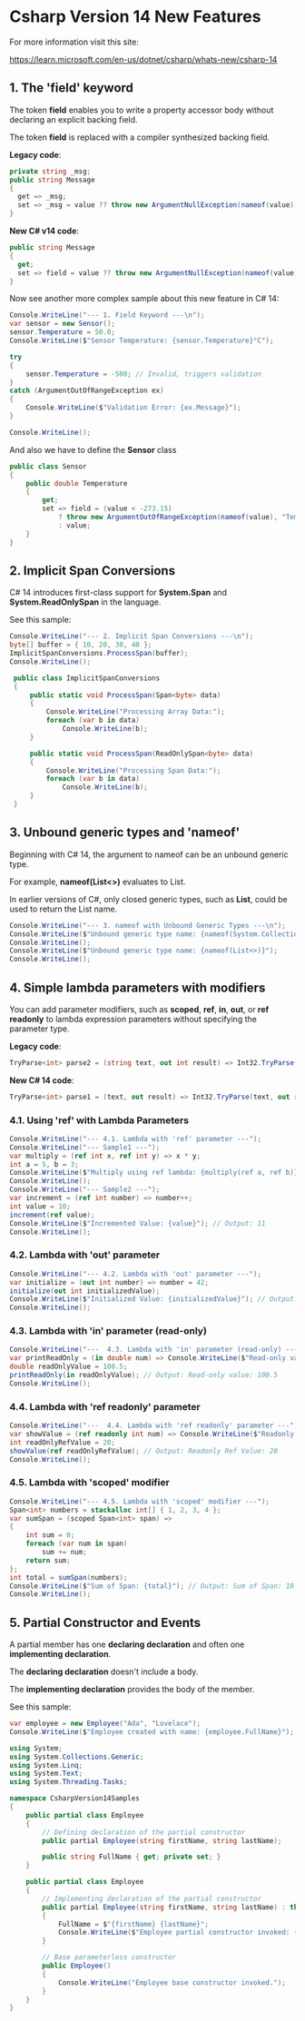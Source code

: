 # Csharp Version 14 New Features

For more information visit this site:

https://learn.microsoft.com/en-us/dotnet/csharp/whats-new/csharp-14

## 1. The 'field' keyword

The token **field** enables you to write a property accessor body without declaring an explicit backing field.

The token **field** is replaced with a compiler synthesized backing field.

**Legacy code**:

```csharp
private string _msg;
public string Message
{
  get => _msg;
  set => _msg = value ?? throw new ArgumentNullException(nameof(value));
}
```

**New C# v14 code**:

```csharp
public string Message
{
  get;
  set => field = value ?? throw new ArgumentNullException(nameof(value));
}
```

Now see another more complex sample about this new feature in C# 14:

```csharp
Console.WriteLine("--- 1. Field Keyword ---\n");
var sensor = new Sensor();
sensor.Temperature = 50.0;
Console.WriteLine($"Sensor Temperature: {sensor.Temperature}°C");

try
{
    sensor.Temperature = -500; // Invalid, triggers validation
}
catch (ArgumentOutOfRangeException ex)
{
    Console.WriteLine($"Validation Error: {ex.Message}");
}

Console.WriteLine();
```

And also we have to define the **Sensor** class

```csharp
public class Sensor
{
    public double Temperature
    {
        get;
        set => field = (value < -273.15)
            ? throw new ArgumentOutOfRangeException(nameof(value), "Temperature cannot be below absolute zero.")
            : value;
    }
}
```

## 2. Implicit Span Conversions

C# 14 introduces first-class support for **System.Span<T>** and **System.ReadOnlySpan<T>** in the language. 

See this sample:

```csharp
Console.WriteLine("--- 2. Implicit Span Conversions ---\n");
byte[] buffer = { 10, 20, 30, 40 };
ImplicitSpanConversions.ProcessSpan(buffer);
Console.WriteLine();
```

```csharp
 public class ImplicitSpanConversions
 {
     public static void ProcessSpan(Span<byte> data)
     {
         Console.WriteLine("Processing Array Data:");
         foreach (var b in data)
             Console.WriteLine(b);
     }

     public static void ProcessSpan(ReadOnlySpan<byte> data)
     {
         Console.WriteLine("Processing Span Data:");
         foreach (var b in data)
             Console.WriteLine(b);
     }
 }
```

## 3. Unbound generic types and 'nameof'

Beginning with C# 14, the argument to nameof can be an unbound generic type.

For example, **nameof(List<>)** evaluates to List. 

In earlier versions of C#, only closed generic types, such as **List<int>**, could be used to return the List name.

```csharp
Console.WriteLine("--- 3. nameof with Unbound Generic Types ---\n");
Console.WriteLine($"Unbound generic type name: {nameof(System.Collections.Generic.Dictionary<,>)}");
Console.WriteLine();
Console.WriteLine($"Unbound generic type name: {nameof(List<>)}");
Console.WriteLine();
```

## 4. Simple lambda parameters with modifiers

You can add parameter modifiers, such as **scoped**, **ref**, **in**, **out**, or **ref readonly** to lambda expression parameters without specifying the parameter type.

**Legacy code**:

```csharp
TryParse<int> parse2 = (string text, out int result) => Int32.TryParse(text, out result);
```

**New C# 14 code**:

```csharp
TryParse<int> parse1 = (text, out result) => Int32.TryParse(text, out result);
```

### 4.1. Using 'ref' with Lambda Parameters

```csharp
Console.WriteLine("--- 4.1. Lambda with 'ref' parameter ---");
Console.WriteLine("--- Sample1 ---");
var multiply = (ref int x, ref int y) => x * y;
int a = 5, b = 3;
Console.WriteLine($"Multiply using ref lambda: {multiply(ref a, ref b)}");
Console.WriteLine();
Console.WriteLine("--- Sample2 ---");
var increment = (ref int number) => number++;
int value = 10;
increment(ref value);
Console.WriteLine($"Incremented Value: {value}"); // Output: 11
Console.WriteLine();
```
### 4.2. Lambda with 'out' parameter

```csharp
Console.WriteLine("--- 4.2. Lambda with 'out' parameter ---");
var initialize = (out int number) => number = 42;
initialize(out int initializedValue);
Console.WriteLine($"Initialized Value: {initializedValue}"); // Output: 42
Console.WriteLine();
```

### 4.3. Lambda with 'in' parameter (read-only)

```csharp
Console.WriteLine("---  4.3. Lambda with 'in' parameter (read-only) ---");
var printReadOnly = (in double num) => Console.WriteLine($"Read-only value: {num}");
double readOnlyValue = 100.5;
printReadOnly(in readOnlyValue); // Output: Read-only value: 100.5
Console.WriteLine();
```

### 4.4. Lambda with 'ref readonly' parameter

```csharp
Console.WriteLine("---  4.4. Lambda with 'ref readonly' parameter ---");
var showValue = (ref readonly int num) => Console.WriteLine($"Readonly Ref Value: {num}");
int readOnlyRefValue = 20;
showValue(ref readOnlyRefValue); // Output: Readonly Ref Value: 20
Console.WriteLine();
```

### 4.5. Lambda with 'scoped' modifier

```csharp
Console.WriteLine("--- 4.5. Lambda with 'scoped' modifier ---");
Span<int> numbers = stackalloc int[] { 1, 2, 3, 4 };
var sumSpan = (scoped Span<int> span) =>
{
    int sum = 0;
    foreach (var num in span)
        sum += num;
    return sum;
};
int total = sumSpan(numbers);
Console.WriteLine($"Sum of Span: {total}"); // Output: Sum of Span: 10
Console.WriteLine();
```

## 5. Partial Constructor and Events

A partial member has one **declaring declaration** and often one **implementing declaration**.

The **declaring declaration** doesn't include a body.

The **implementing declaration** provides the body of the member.

See this sample:

```csharp
var employee = new Employee("Ada", "Lovelace");
Console.WriteLine($"Employee created with name: {employee.FullName}");
```

```csharp
using System;
using System.Collections.Generic;
using System.Linq;
using System.Text;
using System.Threading.Tasks;

namespace CsharpVersion14Samples
{
    public partial class Employee
    {
        // Defining declaration of the partial constructor
        public partial Employee(string firstName, string lastName);

        public string FullName { get; private set; }
    }

    public partial class Employee
    {
        // Implementing declaration of the partial constructor
        public partial Employee(string firstName, string lastName) : this() // Constructor initializer goes here
        {
            FullName = $"{firstName} {lastName}";
            Console.WriteLine($"Employee partial constructor invoked: {FullName}");
        }

        // Base parameterless constructor
        public Employee()
        {
            Console.WriteLine("Employee base constructor invoked.");
        }
    }
}
```

